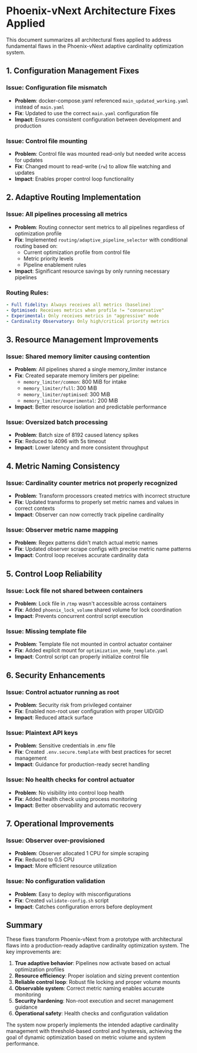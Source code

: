 # Phoenix-vNext Architecture Fixes Applied

This document summarizes all architectural fixes applied to address fundamental flaws in the Phoenix-vNext adaptive cardinality optimization system.

## 1. Configuration Management Fixes

### Issue: Configuration file mismatch
- **Problem**: docker-compose.yaml referenced `main_updated_working.yaml` instead of `main.yaml`
- **Fix**: Updated to use the correct `main.yaml` configuration file
- **Impact**: Ensures consistent configuration between development and production

### Issue: Control file mounting
- **Problem**: Control file was mounted read-only but needed write access for updates
- **Fix**: Changed mount to read-write (`rw`) to allow file watching and updates
- **Impact**: Enables proper control loop functionality

## 2. Adaptive Routing Implementation

### Issue: All pipelines processing all metrics
- **Problem**: Routing connector sent metrics to all pipelines regardless of optimization profile
- **Fix**: Implemented `routing/adaptive_pipeline_selector` with conditional routing based on:
  - Current optimization profile from control file
  - Metric priority levels
  - Pipeline enablement rules
- **Impact**: Significant resource savings by only running necessary pipelines

### Routing Rules:
```yaml
- Full fidelity: Always receives all metrics (baseline)
- Optimised: Receives metrics when profile != "conservative"
- Experimental: Only receives metrics in "aggressive" mode
- Cardinality Observatory: Only high/critical priority metrics
```

## 3. Resource Management Improvements

### Issue: Shared memory limiter causing contention
- **Problem**: All pipelines shared a single memory_limiter instance
- **Fix**: Created separate memory limiters per pipeline:
  - `memory_limiter/common`: 800 MiB for intake
  - `memory_limiter/full`: 300 MiB
  - `memory_limiter/optimised`: 300 MiB
  - `memory_limiter/experimental`: 200 MiB
- **Impact**: Better resource isolation and predictable performance

### Issue: Oversized batch processing
- **Problem**: Batch size of 8192 caused latency spikes
- **Fix**: Reduced to 4096 with 5s timeout
- **Impact**: Lower latency and more consistent throughput

## 4. Metric Naming Consistency

### Issue: Cardinality counter metrics not properly recognized
- **Problem**: Transform processors created metrics with incorrect structure
- **Fix**: Updated transforms to properly set metric names and values in correct contexts
- **Impact**: Observer can now correctly track pipeline cardinality

### Issue: Observer metric name mapping
- **Problem**: Regex patterns didn't match actual metric names
- **Fix**: Updated observer scrape configs with precise metric name patterns
- **Impact**: Control loop receives accurate cardinality data

## 5. Control Loop Reliability

### Issue: Lock file not shared between containers
- **Problem**: Lock file in `/tmp` wasn't accessible across containers
- **Fix**: Added `phoenix_lock_volume` shared volume for lock coordination
- **Impact**: Prevents concurrent control script execution

### Issue: Missing template file
- **Problem**: Template file not mounted in control actuator container
- **Fix**: Added explicit mount for `optimization_mode_template.yaml`
- **Impact**: Control script can properly initialize control file

## 6. Security Enhancements

### Issue: Control actuator running as root
- **Problem**: Security risk from privileged container
- **Fix**: Enabled non-root user configuration with proper UID/GID
- **Impact**: Reduced attack surface

### Issue: Plaintext API keys
- **Problem**: Sensitive credentials in .env file
- **Fix**: Created `.env.secure.template` with best practices for secret management
- **Impact**: Guidance for production-ready secret handling

### Issue: No health checks for control actuator
- **Problem**: No visibility into control loop health
- **Fix**: Added health check using process monitoring
- **Impact**: Better observability and automatic recovery

## 7. Operational Improvements

### Issue: Observer over-provisioned
- **Problem**: Observer allocated 1 CPU for simple scraping
- **Fix**: Reduced to 0.5 CPU
- **Impact**: More efficient resource utilization

### Issue: No configuration validation
- **Problem**: Easy to deploy with misconfigurations
- **Fix**: Created `validate-config.sh` script
- **Impact**: Catches configuration errors before deployment

## Summary

These fixes transform Phoenix-vNext from a prototype with architectural flaws into a production-ready adaptive cardinality optimization system. The key improvements are:

1. **True adaptive behavior**: Pipelines now activate based on actual optimization profiles
2. **Resource efficiency**: Proper isolation and sizing prevent contention
3. **Reliable control loop**: Robust file locking and proper volume mounts
4. **Observable system**: Correct metric naming enables accurate monitoring
5. **Security hardening**: Non-root execution and secret management guidance
6. **Operational safety**: Health checks and configuration validation

The system now properly implements the intended adaptive cardinality management with threshold-based control and hysteresis, achieving the goal of dynamic optimization based on metric volume and system performance.